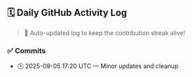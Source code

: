 ## 🗓️ Daily GitHub Activity Log

> 🤖 Auto-updated log to keep the contribution streak alive!

### ✅ Commits

- 🕒 2025-09-05 17:20 UTC — Minor updates and cleanup

